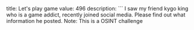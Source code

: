 title: Let's play game
value: 496
description: ```
I saw my friend kygo king who is a game addict, recently joined social media. Please find out what information he posted.
Note: This is a OSINT challenge
```